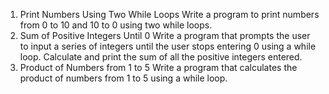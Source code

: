1. Print Numbers Using Two While Loops
Write a program to print numbers from 0 to 10 and 10 to 0 using two while loops.
2. Sum of Positive Integers Until 0
Write a program that prompts the user to input a series of integers until the user stops entering 0 using a while loop. Calculate and print the sum of all the positive integers entered.
3. Product of Numbers from 1 to 5
Write a program that calculates the product of numbers from 1 to 5 using a while loop.

